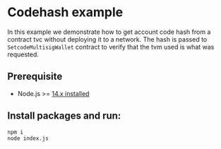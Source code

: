 # Codehash example

In this example we demonstrate how to get account code hash from a contract tvc without
deploying it to a network. The hash is passed to `SetcodeMultisigWallet` contract to verify
that the tvm used is what was requested.

## Prerequisite

* Node.js >= [14.x installed](https://nodejs.org)


## Install packages and run:

```sh
npm i
node index.js
```
